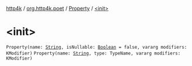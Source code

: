 [http4k](../../index.md) / [org.http4k.poet](../index.md) / [Property](index.md) / [&lt;init&gt;](./-init-.md)

# &lt;init&gt;

`Property(name: `[`String`](https://kotlinlang.org/api/latest/jvm/stdlib/kotlin/-string/index.html)`, isNullable: `[`Boolean`](https://kotlinlang.org/api/latest/jvm/stdlib/kotlin/-boolean/index.html)` = false, vararg modifiers: KModifier)`
`Property(name: `[`String`](https://kotlinlang.org/api/latest/jvm/stdlib/kotlin/-string/index.html)`, type: TypeName, vararg modifiers: KModifier)`